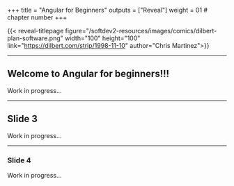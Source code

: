+++
title = "Angular for Beginners"
outputs = ["Reveal"]
weight = 01 # chapter number
+++

{{< reveal-titlepage figure="/softdev2-resources/images/comics/dilbert-plan-software.png" width="100" height="100"
link="https://dilbert.com/strip/1998-11-10"  author="Chris Martinez">}}
  
---

## Welcome to Angular for beginners!!!

Work in progress...

---
## Slide 3

Work in progress...

---

### Slide 4
Work in progress...
